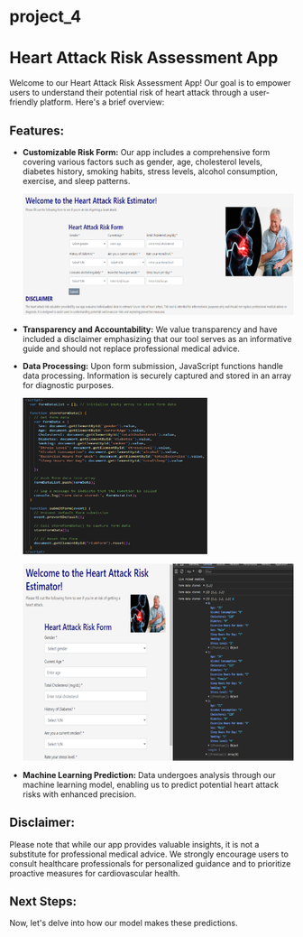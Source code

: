 # project_4


# Heart Attack Risk Assessment App
Welcome to our Heart Attack Risk Assessment App! Our goal is to empower users to understand their potential risk of heart attack through a user-friendly platform. Here's a brief overview:

## Features:
* **Customizable Risk Form:** Our app includes a comprehensive form covering various factors such as gender, age, cholesterol levels, diabetes history, smoking habits, stress levels, alcohol consumption, exercise, and sleep patterns.

  ![Form](Images/Form.png)

* **Transparency and Accountability:** We value transparency and have included a disclaimer emphasizing that our tool serves as an informative guide and should not replace professional medical advice.

* **Data Processing:** Upon form submission, JavaScript functions handle data processing. Information is securely captured and stored in an array for diagnostic purposes.

  ![Java](Images/Java%20Function.png)

  ![FormArray](Images/FormArray.png)

* **Machine Learning Prediction:** Data undergoes analysis through our machine learning model, enabling us to predict potential heart attack risks with enhanced precision.

## Disclaimer:
Please note that while our app provides valuable insights, it is not a substitute for professional medical advice. We strongly encourage users to consult healthcare professionals for personalized guidance and to prioritize proactive measures for cardiovascular health.

## Next Steps:
Now, let's delve into how our model makes these predictions.